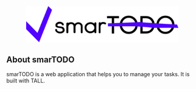<p align="center"><a href="https://github.com/fahrim/smarTODO" target="_blank"><img src="https://raw.githubusercontent.com/fahrim/smarTODO/02b0002e9a615ef967bfa79bbd646a20e0af6e5e/public/brands/smartodo-logo.svg" width="400" alt="smarTODO Logo"></a></p>


## About smarTODO

smarTODO is a web application that helps you to manage your tasks. It is built with TALL.
